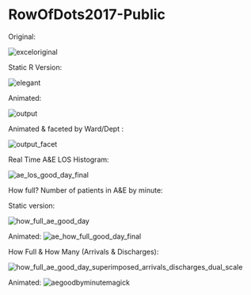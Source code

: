 # RowOfDots2017-Public

Original:

![exceloriginal](https://user-images.githubusercontent.com/3278367/32989949-f5da8c16-cd17-11e7-999c-64044cb3fc5b.jpg)


Static R Version:

![elegant](https://user-images.githubusercontent.com/3278367/32996705-0690b9ca-cd7e-11e7-88ae-b1fee14ffcfa.png)


Animated:

![output](https://user-images.githubusercontent.com/3278367/32996837-2a6ad004-cd80-11e7-9026-c2c00c60da30.gif)


Animated & faceted by Ward/Dept  :

![output_facet](https://user-images.githubusercontent.com/3278367/32989923-7e0d432c-cd17-11e7-8e07-3be15e9ee511.gif)


Real Time A&E LOS Histogram:

![ae_los_good_day_final](https://user-images.githubusercontent.com/3278367/33101203-3e4aa69a-cf0f-11e7-9a81-06ef4847966b.gif)


How full? Number of patients in A&E by minute:

Static version:

![how_full_ae_good_day](https://user-images.githubusercontent.com/3278367/33191593-b7952292-d0b2-11e7-9d6b-e94cb04e6fa6.png)


Animated:
![ae_how_full_good_day_final](https://user-images.githubusercontent.com/3278367/33191526-fec47966-d0b1-11e7-8ee5-3c53aea97f89.gif)

How Full & How Many (Arrivals & Discharges):

![how_full_ae_good_day_superimposed_arrivals_discharges_dual_scale](https://user-images.githubusercontent.com/3278367/33225434-4dd3288c-d16f-11e7-93df-dd87f46e000b.png)

Animated:
![aegoodbyminutemagick](https://user-images.githubusercontent.com/3278367/33246039-ecbc0538-d307-11e7-8c98-db999eea3dac.gif)






